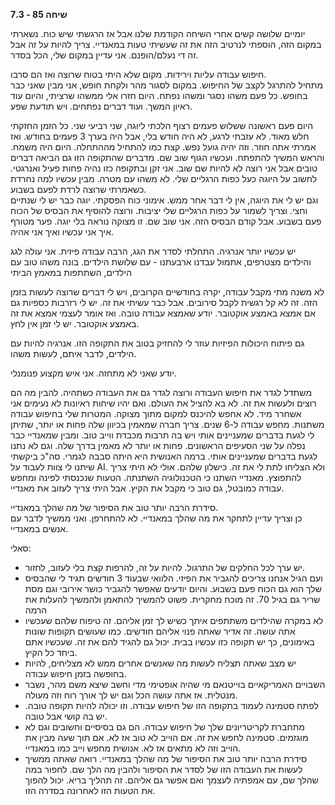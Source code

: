 **שיחה 85 \- 7.3**

יומיים שלושה קשים אחרי השיחה הקודמת שלנו אבל אז הרגשתי שיש כוח. נשארתי במקום הזה, הוספתי לנרטיב הזה את זה שעשיתי טעות במאנדיי. צריך להיות על זה אבל זה די נעלם/הופנם. אני עדיין במקום שלי, הכל בסדר. 

חיפוש עבודה עליות וירידות. מקום שלא היתי בטוח שרוצה ואז הם סרבו.   
מתחיל להתרגל לקצב של החיפוש. במקום לסגור מהר ולקחת חופש, אני מבין שאני כבר בחופש. כל פעם משהו נסגר ומשהו נפתח. היום חזרו אלי ממשהו שרציתי, והיום עוד ראיון המשך. ועוד דברים נפתחים. ויש תודעת שפע. 

היום פעם ראשונה ששלוש פעמים רצוף הלכתי ליוגה, שני רביעי שני. כל הזמן החזקתי חלש מאוד. לא עזבתי לרגע, לא היה חודש בלי, אבל היה בערך 3 פעמים בחודש. ואז אמרתי אתה חוזר. וזה יהיה גועל נפש. קצת כמו להתחיל מההתחלה. היום היה משמח. והראש המשיך להתפתח. ועכשיו הגוף שוב שם. מדברים שהתקופה הזו גם הביאה דברים טובים אבל אני רוצה לא להיות שם שוב. אני זקן ובתקופה כזו נהיה פחות פעיל ואנרגטי. לחשוב על היוגה כעל כפות הרגליים שלי. לא משהו עם מטרה. מבין עכשיו למה נחרדת כשאמרתי שרוצה לרדת לפעם בשבוע.   
וגם יש לי את היוגה, אין לי דבר אחר ממש. אימוני כוח הפסקתי. יוגה כבר יש לי שנתיים וחצי. וצריך לשמור על כפות הרגליים שלי יציבות. ורוצה להוסיף את הבסיס של הכוח פעם בשבוע. אבל קודם הבסיס הזה. אני שוב שם. זו מצוקה נוראה בלי יוגה. פער מטורף איך אני עכשיו ואיך אני אהיה. 

יש עכשיו יותר אנרגיה. התחלתי לסדר את הגג, הרבה עבודה פיזית. אני עולה לגג והילדים מצטרפים, אתמול עבדנו ארבעתנו \- עם שלושת הילדים. בונה משהו טוב עם הילדים, השתתפות במאמץ הביתי

לא משנה מתי מקבל עבודה, יקרה בחודשיים הקרובים, ויש לי דברים שרוצה לעשות בזמן הזה. זה לא קל רגשית לקבל סירובים. אבל כבר עשיתי את זה. יש לי רזרבות כספיות גם אם אמצא באמצע אוקטובר. יודע שאמצא עבודה טובה. ואז אומר לעצמי אמצא את זה באמצע אוקטובר. יש לי זמן אין לחץ. 

גם פיתוח היכולות הפיזיות עוזר לי להחזיק בטוב את התקופה הזו. אנרגיה להיות עם הילדים, לדבר איתם, לעשות משהו. 

יודע שאני לא מתחזה. אני איש מקצוע פנומנלי. 

משתדל לגדר את חיפוש העבודה ורוצה לגדר גם את העבודה כשתהיה. להבין מה הם רוצים ולעשות את זה. לא בא להציל את העולם. ואם יהיו שיחות ראיונות לא נעימים אני אשחרר מיד. לא אחפש להיכנס למקום מתוך מצוקה. המטרות שלי בחיפוש עבודה משתנות. מחפש עבודה ל-6 שנים. צריך חברה שמאמין בכיוון שלה פחות או יותר, שתיתן לי לגעת בדברים שמעניינים אותי ויש בה תרבות מכבדת ווייב טוב. ומבין שמאנדיי כבר נפלה על שני הסעיפים הראשונים. פחות או יותר לא מאמין בדרך שלה. וגם לא נתנו לגעת בדברים שמעניינים אותי. ברמה האנושית היא היתה סבבה לגמרי. סה"כ ביקשתי שיתנו לי צוות לעבוד על AI. ולא הצליחו לתת לי את זה. כישלון שלהם. אולי לא היתי צריך להתפוצץ. מאנדיי השתנו כי הטכנולוגיה השתנתה. הטעות שנכנסתי לפינה ומחפש עבודה כמובטל, גם טוב כי מקבל את הקיץ. אבל היתי צריך לעזוב את מאנדיי. 

סידרת הרבה יותר טוב את הסיפור של מה שהלך במאנדיי.   
כן וצריך עדיין לתחקר את מה שהלך במאנדיי. לא להתחרפן. ואני ממשיך לדבר עם אנשים במאנדיי. 

סאלי:

* יש ערך לכל החלקים של התרגול. להיות על זה, להרפות קצת בלי לעזוב, לחזור.   
* ועם הגיל אנחנו צריכים להגביר את הפיזי. הלוואי שבעוד 3 חודשים תגיד לי שהבסיס שלך הוא גם הכוח פעם בשבוע. והיום יודעים שאפשר להגביר כושר אירובי וגם מסת שריר גם בגיל 70\. זה מוכח מחקרית. פשוט להמשיך להתאמן ולהמשיך להעלות את הרמה  
* לא במקרה שהילדים משתתפים איתך כשיש לך זמן אליהם. זה טיפוח שלהם שעכשיו אתה עושה. זה אדיר שאתה פנוי אליהם חודשים. כמו שעושים תקופות שונות באימונים, כך יש תקופה כזו עכשיו בבית. יכול גם להגיד להם את זה. שעכשיו אתם ביחד כל הקיץ.   
* יש מצב שאתה תצליח לעשות מה שאנשים אחרים ממש לא מצליחים, להיות בחופשה בזמן חיפוש עבודה.   
* השבויים האמריקאיים בוייטנאם מי שהיה אופטימי מדי וחשב שיצא משם מהר, נשבר מנטלית. אז אתה עושה הכל וגם יש לך אורך רוח וזה מעולה.   
* לפתח סטמינה לעמוד בתקופה הזו של חיפוש עבודה. וזו יכולה להיות תקופה טובה. יש בה קושי אבל טובה.   
* מתחברת לקריטריונים שלך של חיפוש עבודה. הם גם בסיסיים וחשובים וגם לא מוגזמים. סטמינה לחפש את זה. אם הוייב לא טוב אז לא. אם תוך שעה מבין את הוייב וזה לא מתאים אז לא. אנושית מחפש וייב כמו במאנדיי.   
* סידרת הרבה יותר טוב את הסיפור של מה שהלך במאנדיי. רואה שאתה ממשיך לעשות את העבודה הזו של לסדר את הסיפור ולהבין מה הלך שם. לחפור במה שהלך שם, עם אמפתיה לעצמך ואם אפשר גם אליהם. זה תהליך בריא. יכול להפוך את הטעות הזו לאחרונה בסדרה הזו.

